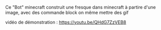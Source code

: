 Ce "Bot" minecraft construit une fresque dans minecraft à partire d'une image, avec des commande block on même mettre des gif

vidéo de démonstration : https://youtu.be/QHdG7ZzVEB8 
